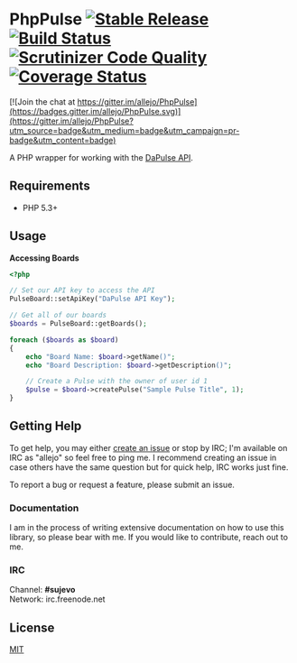 # PhpPulse [![Stable Release](https://img.shields.io/packagist/v/allejo/php-pulse.svg)](https://packagist.org/packages/allejo/php-pulse) [![Build Status](https://travis-ci.org/allejo/PhpPulse.svg?branch=master)](https://travis-ci.org/allejo/PhpPulse) [![Scrutinizer Code Quality](https://scrutinizer-ci.com/g/allejo/PhpPulse/badges/quality-score.png?b=master)](https://scrutinizer-ci.com/g/allejo/PhpPulse/?branch=master) [![Coverage Status](https://coveralls.io/repos/allejo/PhpPulse/badge.svg?branch=master&service=github)](https://coveralls.io/github/allejo/PhpPulse?branch=master)

[![Join the chat at https://gitter.im/allejo/PhpPulse](https://badges.gitter.im/allejo/PhpPulse.svg)](https://gitter.im/allejo/PhpPulse?utm_source=badge&utm_medium=badge&utm_campaign=pr-badge&utm_content=badge)

A PHP wrapper for working with the [DaPulse API](https://developers.dapulse.com/).

## Requirements

- PHP 5.3+

## Usage

**Accessing Boards**

```php
<?php

// Set our API key to access the API
PulseBoard::setApiKey("DaPulse API Key");

// Get all of our boards
$boards = PulseBoard::getBoards();

foreach ($boards as $board)
{
    echo "Board Name: $board->getName()";
    echo "Board Description: $board->getDescription()";

    // Create a Pulse with the owner of user id 1
    $pulse = $board->createPulse("Sample Pulse Title", 1);
}
```

## Getting Help

To get help, you may either [create an issue](https://github.com/allejo/PhpPulse/issues) or stop by IRC; I'm available on IRC as "allejo" so feel free to ping me. I recommend creating an issue in case others have the same question but for quick help, IRC works just fine.

To report a bug or request a feature, please submit an issue.

### Documentation

I am in the process of writing extensive documentation on how to use this library, so please bear with me. If you would like to contribute, reach out to me.

### IRC

Channel: **#sujevo**  
Network: irc.freenode.net

## License

[MIT](https://github.com/allejo/PhpPulse/blob/master/LICENSE.md)
